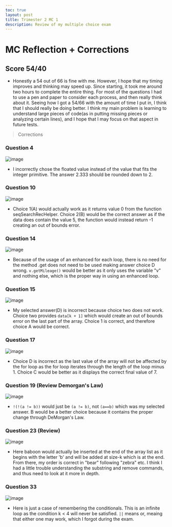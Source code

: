 ```yaml
---
toc: true
layout: post
title: Trimester 2 MC 1
description: Review of my multiple choice exam
---
```

# MC Reflection + Corrections

## Score 54/40 
* Honestly a 54 out of 66 is fine with me. However, I hope that my timing improves and thinking may speed up. Since starting, it took me around two hours to complete the entire thing. For most of the questions I had to use a pen and paper to consider each process, and then really think about it. Seeing how I got a 54/66 with the amount of time I put in, I think that I should really be doing better. I think my main problem is learning to understand large pieces of code(as in putting missing pieces or analyzing certain lines), and I hope that I may focus on that aspect in future tests. 

> Corrections

### Question 4

![image](https://user-images.githubusercontent.com/89239598/200256234-67ef248a-cf2f-4734-a0e3-6311526ff892.png)

* I incorrectly chose the floated value instead of the value that fits the integer primitive. The answer 2.333 should be rounded down to 2. 

### Question 10 

![image](https://user-images.githubusercontent.com/89239598/200256293-daaa3171-f493-461e-a220-56681d733322.png)

* Choice 1(A) would actually work as it returns value 0 from the function seqSearchRecHelper. Choice 2(B) would be the correct answer as if the data does contain the value 5, the function would instead return -1 creating an out of bounds error.

### Question 14

![image](https://user-images.githubusercontent.com/89239598/200256362-a983e766-96f6-47e1-9d6d-d7e62ebebd0b.png)

* Because of the usage of an enhanced for each loop, there is no need for the method .get does not need to be used making answer choice D wrong. ```v.getMileage()``` would be better as it only uses the variable "v" and nothing else, which is the proper way in using an enhanced loop. 

### Question 15
 
![image](https://user-images.githubusercontent.com/89239598/200256409-bbf93c1d-cae1-4c96-8e1d-eec4a0b542df.png)

* My selected answer(D) is incorrect because choice two does not work. Choice two provides ```data[k + 1]``` which would create an out of bounds error on the last part of the array. Choice 1 is correct, and therefore choice A would be correct. 

### Question 17

![image](https://user-images.githubusercontent.com/89239598/200256451-e8f1d220-d24d-4a27-af32-2f4806171438.png)

* Choice D is incorrect as the last value of the array will not be affected by the for loop as the for loop iterates through the length of the loop minus 1. Choice C would be better as it displays the correct final value of 7. 

### Question 19 (Review Demorgan's Law)

![image](https://user-images.githubusercontent.com/89239598/200256503-3a97e22d-3f6a-41bd-bf47-88fa5034c4a6.png)

* ```!(!(a != b))``` would just be ```(a != b)```, not ```(a==b)``` which was my selected answer. B would be a better choice because it contains the proper change through DeMorgan's Law. 

### Question 23 (Review)

![image](https://user-images.githubusercontent.com/89239598/200256558-200cf81e-1ec3-4fa3-a5f0-93cf001e7537.png)

* Here baboon would actually be inserted at the end of the array list as it begins with the letter 'b' and will be added at size-k which is at the end. From there, my order is correct in "bear" following "zebra" etc. I think I had a little trouble understanding the substring and remove commands, and thus need to look at it more in depth. 

### Question 33 

![image](https://user-images.githubusercontent.com/89239598/200256624-d4476df2-6cb5-446c-b5d9-08f3cb62fb67.png)

* Here is just a case of remembering the conditionals. This is an infinite loop as the condition k < 4 will never be satisfied. ```||``` means or, meaing that either one may work, which I forgot during the exam. 
